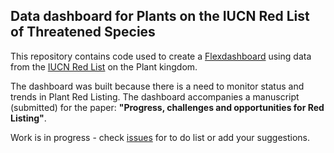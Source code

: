 ## Data dashboard for Plants on the IUCN Red List of Threatened Species


This repository contains code used to create a [Flexdashboard](https://spbachman.shinyapps.io/plantdash) using data from the [IUCN Red List](https://www.iucnredlist.org/) on the Plant kingdom.


The dashboard was built because there is a need to monitor status and trends in Plant Red Listing. The dashboard accompanies a manuscript (submitted) for the paper: **"Progress, challenges and opportunities for Red Listing"**.

Work is in progress - check [issues](https://github.com/stevenpbachman/plantdash/issues) for to do list or add your suggestions.

